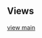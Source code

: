## **Views**

[view main]('https://estivenmayhuay.github.io/product-preview-card-component/images/view.png')
